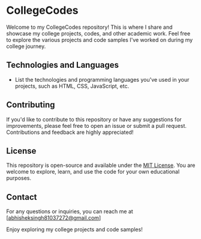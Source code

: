# CollegeCodes

Welcome to my CollegeCodes repository! This is where I share and showcase my college projects, codes, and other academic work. Feel free to explore the various projects and code samples I've worked on during my college journey.


## Technologies and Languages

- List the technologies and programming languages you've used in your projects, such as HTML, CSS, JavaScript, etc.

## Contributing

If you'd like to contribute to this repository or have any suggestions for improvements, please feel free to open an issue or submit a pull request. Contributions and feedback are highly appreciated!

## License

This repository is open-source and available under the [MIT License](LICENSE). You are welcome to explore, learn, and use the code for your own educational purposes.

## Contact

For any questions or inquiries, you can reach me at [abhisheksingh81037272@gmail.com]

Enjoy exploring my college projects and code samples!
